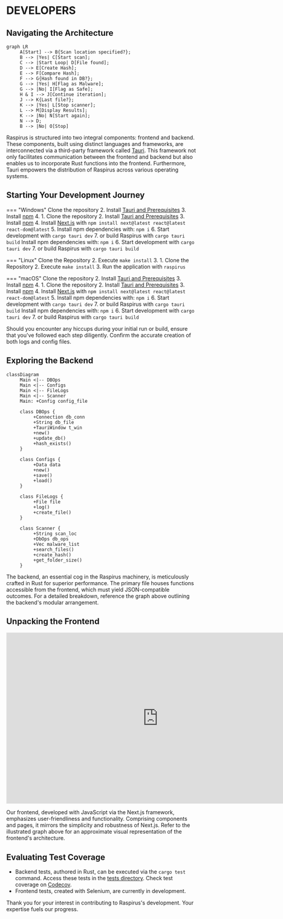 # DEVELOPERS

## Navigating the Architecture

```mermaid
graph LR
     A[Start] --> B{Scan location specified?};
     B --> |Yes| C[Start scan];
     C --> |Start Loop| D[File found];
     D --> E[Create Hash];
     E --> F[Compare Hash];
     F --> G{Hash found in DB?};
     G --> |Yes| H[Flag as Malware];
     G --> |No| I[Flag as Safe];
     H & I --> J[Continue iteration];
     J --> K{Last file?};
     K --> |Yes| L[Stop scanner];
     L --> M[Display Results];
     K --> |No| N[Start again];
     N --> D;
     B --> |No| O[Stop]
```

Raspirus is structured into two integral components: frontend and backend. These components, built using distinct languages and frameworks, are interconnected via a third-party framework called [Tauri](https://tauri.app/). This framework not only facilitates communication between the frontend and backend but also enables us to incorporate Rust functions into the frontend. Furthermore, Tauri empowers the distribution of Raspirus across various operating systems.

## Starting Your Development Journey

\=== "Windows" Clone the repository
2\. Install [Tauri and Prerequisites](https://tauri.app/v1/guides/getting-started/prerequisites#setting-up-windows)
3\. Install [npm](https://nodejs.org/en/download)
4\.  1. Clone the repository
2\. Install [Tauri and Prerequisites](https://tauri.app/v1/guides/getting-started/prerequisites/#setting-up-macos)
3\. Install [npm](https://nodejs.org/en/download)
4\. Install [Next.js](https://nextjs.org/docs/getting-started/installation#manual-installation) with `npm install next@latest react@latest react-dom@latest`
5\. Install npm dependencies with: `npm i`
6\. Start development with `cargo tauri dev`
7\. or build Raspirus with `cargo tauri build` Install npm dependencies with: `npm i`
6\. Start development with `cargo tauri dev`
7\. or build Raspirus with `cargo tauri build`

\=== "Linux" Clone the Repository
2\. Execute `make install`
3\.  1. Clone the Repository
2\. Execute `make install`
3\. Run the application with `raspirus`

\=== "macOS" Clone the repository
2\. Install [Tauri and Prerequisites](https://tauri.app/v1/guides/getting-started/prerequisites/#setting-up-macos)
3\. Install [npm](https://nodejs.org/en/download)
4\.  1. Clone the repository
2\. Install [Tauri and Prerequisites](https://tauri.app/v1/guides/getting-started/prerequisites#setting-up-windows)
3\. Install [npm](https://nodejs.org/en/download)
4\. Install [Next.js](https://nextjs.org/docs/getting-started/installation#manual-installation) with `npm install next@latest react@latest react-dom@latest`
5\. Install npm dependencies with: `npm i`
6\. Start development with `cargo tauri dev`
7\. or build Raspirus with `cargo tauri build` Install npm dependencies with: `npm i`
6\. Start development with `cargo tauri dev`
7\. or build Raspirus with `cargo tauri build`

Should you encounter any hiccups during your initial run or build, ensure that you've followed each step diligently. Confirm the accurate creation of both logs and config files.

## Exploring the Backend

```mermaid
classDiagram
     Main <|-- DBOps
     Main <|-- Configs
     Main <|-- FileLogs
     Main <|-- Scanner
     Main: +Config config_file

     class DBOps {
          +Connection db_conn
          +String db_file
          +TauriWindow t_win
          +new()
          +update_db()
          +hash_exists()
     }

     class Configs {
          +Data data
          +new()
          +save()
          +load()
     }

     class FileLogs {
          +File file
          +log()
          +create_file()
     }

     class Scanner {
          +String scan_loc
          +DbOps db_ops
          +Vec malware_list
          +search_files()
          +create_hash()
          +get_folder_size()
     }
```

The backend, an essential cog in the Raspirus machinery, is meticulously crafted in Rust for superior performance. The primary file houses functions accessible from the frontend, which must yield JSON-compatible outcomes. For a detailed breakdown, reference the graph above outlining the backend's modular arrangement.

## Unpacking the Frontend

<iframe title="The original Raspirus project on Figma" style="border: 1px solid rgba(0, 0, 0, 0.1);" width="800" height="450" src="https://www.figma.com/embed?embed_host=share&url=https%3A%2F%2Fwww.figma.com%2Ffile%2FpkgpwieNbhYiOi4Gz6Uyt6%2FRaspirus%3Fnode-id%3D0%253A1%26t%3DGr4YG3Ynv24YVlz2-1" allowfullscreen></iframe> 

Our frontend, developed with JavaScript via the Next.js framework, emphasizes user-friendliness and functionality. Comprising components and pages, it mirrors the simplicity and robustness of Next.js. Refer to the illustrated graph above for an approximate visual representation of the frontend's architecture.

## Evaluating Test Coverage

- Backend tests, authored in Rust, can be executed via the `cargo test` command. Access these tests in the [tests directory](https://github.com/Raspirus/Raspirus/tree/main/src-tauri%2Fsrc%2Ftests). Check test coverage on [Codecov](https://app.codecov.io/gh/Raspirus/Raspirus).
- Frontend tests, created with Selenium, are currently in development.

Thank you for your interest in contributing to Raspirus's development. Your expertise fuels our progress.
